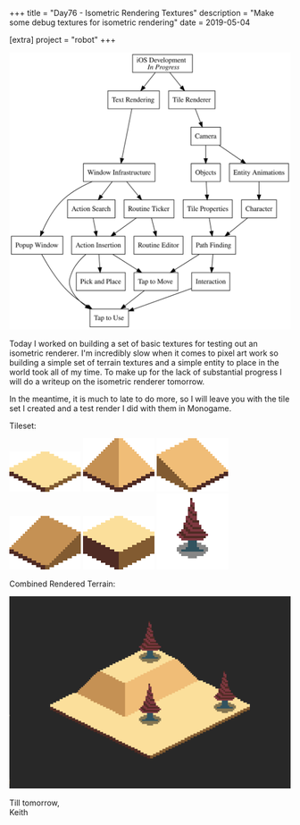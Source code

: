 +++
title = "Day76 - Isometric Rendering Textures"
description = "Make some debug textures for isometric rendering"
date = 2019-05-04

[extra]
project = "robot"
+++

![Todo](./todo.svg)

Today I worked on building a set of basic textures for testing out an isometric
renderer. I'm incredibly slow when it comes to pixel art work so building a
simple set of terrain textures and a simple entity to place in the world took
all of my time. To make up for the lack of substantial progress I will do a
writeup on the isometric renderer tomorrow. 

In the meantime, it is much to late to do more, so I will leave you with the
tile set I created and a test render I did with them in Monogame.

Tileset:

![U0R0D0L0](U0R0D0L0.png)
![U1R0D0L0](U1R0D0L0.png)
![U1R0D0L1](U1R0D0L1.png)
![U1R1D0L0](U1R1D0L0.png)
![U1R1D1L1](U1R1D1L1.png)
![Tree](Tree.png)

Combined Rendered Terrain:

![Combined Terrain](CombinedTerrain.PNG)

Till tomorrow,  
Keith
